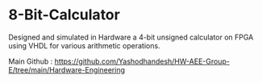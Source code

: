 # 8-Bit-Calculator
Designed and simulated in Hardware a 4-bit unsigned calculator on FPGA using VHDL for various arithmetic operations.

Main Github : https://github.com/Yashodhandesh/HW-AEE-Group-E/tree/main/Hardware-Engineering

